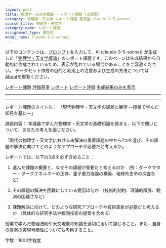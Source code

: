 ```yaml
---
layout: post
title: 物理学・天文学概論 - レポート課題 (意見型)
category: 物理学・天文学 レポート課題 意見型 claude-3-5-sonnet
course_title: 物理学・天文学
category_name: レポート課題
assignment_type: 意見型
model_name: claude-3-5-sonnet
---
```


以下のコンテンツは、[プロンプト](http://127.0.0.1:8000/generated/物理学・天文学/claude-3-5-sonnet/prompt_レポート課題-意見型.md)を入力して、AI (claude-3-5-sonnet) が生成した「[物理学・天文学概論](/contents/物理学・天文学/)」のレポート課題です。このページは生成結果から自動的に作成されているため、表示が乱れている場合があることをご容赦ください。
データセット作成の目的と利用上の注意および生成の方法については[About](/About)を御覧ください。

[レポート課題](../レポート課題-意見型)
[評価基準](../評価基準-意見型)
[レポート](../レポート-意見型)
[レポート評価](../レポート評価-意見型)
[生成結果のみを表示](http://127.0.0.1:8000/generated/物理学・天文学/claude-3-5-sonnet/レポート課題-意見型.md)
  

***
***
  
レポート課題のタイトル：
「現代物理学・天文学の課題と展望 ―授業で学んだ知見を基に―」

課題内容：
本講義で学んだ物理学・天文学の基礎知識を踏まえ、以下の問いについて、あなたの考えを論じなさい。

「現代の物理学・天文学における未解決の重要課題の中から1つを選び、その課題の解決に向けてどのようなアプローチが必要だと考えるか」

レポートでは、以下の3点を必ず含めること：

1. 選んだ課題の概要と、なぜその課題が重要だと考えるのか
（例：ダークマター・ダークエネルギーの正体、量子重力理論の構築、地球外生命の探査など）

2. その課題の解決を困難にしている要因は何か
（技術的制約、理論的限界、観測の困難さなど）

3. 課題解決に向けて、どのような研究アプローチや技術革新が必要だと考えるか
（具体的な研究手法や観測技術の提案を含める）

授業で学んだ物理法則や天文現象の知識を適切に用いて論じること。また、自身の提案の実現可能性についても考察すること。

字数：1600字程度
